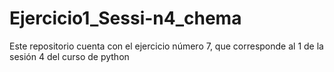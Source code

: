 # Ejercicio1_Sessi-n4_chema
Este repositorio cuenta con el ejercicio número 7, que corresponde al 1 de la sesión 4 del curso de python
